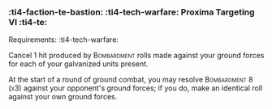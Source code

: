 ### :ti4-faction-te-bastion: :ti4-tech-warfare: **Proxima Targeting VI** :ti4-te:

Requirements: :ti4-tech-warfare:

Cancel 1 hit produced by <span style="font-variant:small-caps;">Bombardment</span> rolls made against your ground forces for each of your galvanized units present.

At the start of a round of ground combat, you may resolve  <span style="font-variant:small-caps;">Bombardment 8 (x3)</span> against your opponent's ground forces; if you do, make an identical roll against your own ground forces.
